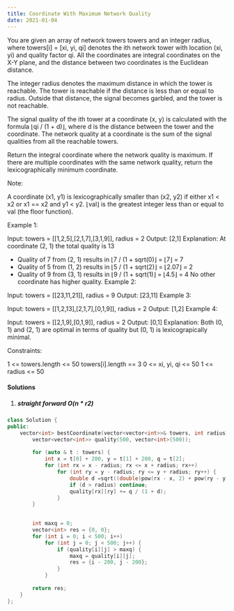 ```yaml
---
title: Coordinate With Maximum Network Quality
date: 2021-01-04
---
```

You are given an array of network towers towers and an integer radius, where towers[i] = [xi, yi, qi] denotes the ith network tower with location (xi, yi) and quality factor qi. All the coordinates are integral coordinates on the X-Y plane, and the distance between two coordinates is the Euclidean distance.

The integer radius denotes the maximum distance in which the tower is reachable. The tower is reachable if the distance is less than or equal to radius. Outside that distance, the signal becomes garbled, and the tower is not reachable.

The signal quality of the ith tower at a coordinate (x, y) is calculated with the formula ⌊qi / (1 + d)⌋, where d is the distance between the tower and the coordinate. The network quality at a coordinate is the sum of the signal qualities from all the reachable towers.

Return the integral coordinate where the network quality is maximum. If there are multiple coordinates with the same network quality, return the lexicographically minimum coordinate.

Note:

A coordinate (x1, y1) is lexicographically smaller than (x2, y2) if either x1 < x2 or x1 == x2 and y1 < y2.
⌊val⌋ is the greatest integer less than or equal to val (the floor function).
 

Example 1:


Input: towers = [[1,2,5],[2,1,7],[3,1,9]], radius = 2
Output: [2,1]
Explanation: 
At coordinate (2, 1) the total quality is 13
- Quality of 7 from (2, 1) results in ⌊7 / (1 + sqrt(0)⌋ = ⌊7⌋ = 7
- Quality of 5 from (1, 2) results in ⌊5 / (1 + sqrt(2)⌋ = ⌊2.07⌋ = 2
- Quality of 9 from (3, 1) results in ⌊9 / (1 + sqrt(1)⌋ = ⌊4.5⌋ = 4
No other coordinate has higher quality.
Example 2:

Input: towers = [[23,11,21]], radius = 9
Output: [23,11]
Example 3:

Input: towers = [[1,2,13],[2,1,7],[0,1,9]], radius = 2
Output: [1,2]
Example 4:

Input: towers = [[2,1,9],[0,1,9]], radius = 2
Output: [0,1]
Explanation: Both (0, 1) and (2, 1) are optimal in terms of quality but (0, 1) is lexicograpically minimal.
 

Constraints:

1 <= towers.length <= 50
towers[i].length == 3
0 <= xi, yi, qi <= 50
1 <= radius <= 50


#### Solutions

1. ##### straight forward O(n * r2)

```cpp
class Solution {
public:
    vector<int> bestCoordinate(vector<vector<int>>& towers, int radius) {
        vector<vector<int>> quality(500, vector<int>(500));
        
        for (auto & t : towers) {
            int x = t[0] + 200, y = t[1] + 200, q = t[2];
            for (int rx = x - radius; rx <= x + radius; rx++)
                for (int ry = y - radius; ry <= y + radius; ry++) {
                    double d =sqrt((double)pow(rx - x, 2) + pow(ry - y, 2));
                    if (d > radius) continue;
                    quality[rx][ry] += q / (1 + d);
                }
        }
        

        int maxq = 0;
        vector<int> res = {0, 0};
        for (int i = 0; i < 500; i++)
            for (int j = 0; j < 500; j++) {
                if (quality[i][j] > maxq) {
                    maxq = quality[i][j];
                    res = {i - 200, j - 200};
                }
            }
        
        return res;
    }
};
```